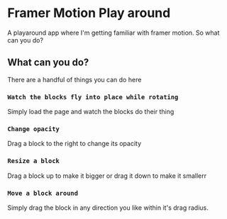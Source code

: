# Framer Motion Play around

A playaround app where I'm getting familiar with framer motion.
So what can you do?

## What can you do?

There are a handful of things you can do here

### `Watch the blocks fly into place while rotating`

Simply load the page and watch the blocks do their thing

### `Change opacity`

Drag a block to the right to change its opacity

### `Resize a block`

Drag a block up to make it bigger or drag it down to make it smallerr

### `Move a block around`

Simply drag the block in any direction you like within it's drag radius. 
